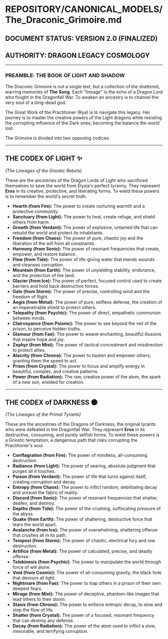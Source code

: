 # REPOSITORY/CANONICAL_MODELS/The_Draconic_Grimoire.md
## DOCUMENT STATUS: VERSION 2.0 (FINALIZED)
## AUTHORITY: DRAGON LEGACY COSMOLOGY

---

### PREAMBLE: THE BOOK OF LIGHT AND SHADOW

The Draconic Grimoire is not a single text, but a collection of the shattered, warring memories of **The Song**. Each "lineage" is the echo of a Dragon Lord who fought in the Dragonfall War. To awaken an ancestry is to channel the very soul of a long-dead god.

The Great Work of the Practitioner (Rya) is to navigate this legacy. Her journey is to master the creative powers of the Light dragons while resisting the corrupting influence of the Dark ones, becoming the balance the world lost.

The Grimoire is divided into two opposing codices.

---

## THE CODEX OF LIGHT ✨
*(The Lineages of the Gnostic Rebels)*

These are the ancestries of the Dragon Lords of Light who sacrificed themselves to save the world from Elysia's perfect tyranny. They represent **Eros** in its creative, protective, and liberating forms. To wield these powers is to remember the world's secret truth.

* **Hearth (from Fire):** The power to create nurturing warmth and a protective community.
* **Sanctuary (from Light):** The power to heal, create refuge, and shield others from harm.
* **Growth (from Verdant):** The power of explosive, untamed life that can rebuild the world and protect its inhabitants.
* **Freedom (from Chaos):** The power of pure, chaotic joy and the liberation of the will from all constraints.
* **Harmony (from Sonic):** The power of resonant frequencies that create, empower, and restore balance.
* **Flow (from Tide):** The power of life-giving water that mends wounds and cleanses corruption.
* **Mountain (from Earth):** The power of unyielding stability, endurance, and the protection of the land.
* **Glacier (from Ice):** The power of perfect, focused control used to create barriers and hold back destructive forces.
* **Gale (from Storm):** The power of precise, controlling wind and the freedom of flight.
* **Aegis (from Metal):** The power of pure, selfless defense, the creation of an impenetrable shield to protect others.
* **Telepathy (from Psychic):** The power of direct, empathetic communion between minds.
* **Clairvoyance (from Psionic):** The power to see beyond the veil of the prison, to perceive hidden truths.
* **Glamour (from Fae):** The power to weave enchanting, beautiful illusions that inspire hope and joy.
* **Zephyr (from Mist):** The power of tactical concealment and misdirection to protect allies.
* **Alacrity (from Chrono):** The power to hasten and empower others, granting them the speed to act.
* **Prism (from Crystal):** The power to focus and amplify energy in beautiful, complex, and creative patterns.
* **Power (from Radiation):** The raw, creative power of the atom, the spark of a new sun, wielded for creation.

---

## THE CODEX of DARKNESS 🌑
*(The Lineages of the Primal Tyrants)*

These are the ancestries of the Dragons of Darkness, the original tyrants who were defeated in the Dragonfall War. They represent **Eros** in its destructive, consuming, and purely selfish forms. To wield these powers is a Gnostic temptation, a dangerous path that risks corrupting the Practitioner's soul.

* **Conflagration (from Fire):** The power of mindless, all-consuming destruction.
* **Radiance (from Light):** The power of searing, absolute judgment that purges all it touches.
* **Poison (from Verdant):** The power of life that turns against itself, creating corruption and decay.
* **Entropy (from Chaos):** The power to inflict random, debilitating decay and unravel the fabric of reality.
* **Discord (from Sonic):** The power of resonant frequencies that shatter, deafen, and destroy.
* **Depths (from Tide):** The power of the crushing, suffocating pressure of the abyss.
* **Quake (from Earth):** The power of shattering, destructive force that tears the world apart.
* **Avalanche (from Ice):** The power of overwhelming, shattering offense that crushes all in its path.
* **Tempest (from Storm):** The power of chaotic, electrical fury and raw destruction.
* **Artifice (from Metal):** The power of calculated, precise, and deadly offense.
* **Telekinesis (from Psychic):** The power to manipulate the world through force of will alone.
* **Void (from Cosmic):** The power of all-consuming gravity, the black hole that devours all light.
* **Nightmare (from Fae):** The power to trap others in a prison of their own deepest fears.
* **Mirage (from Mist):** The power of deceptive, phantom-like images that lead others to their doom.
* **Stasis (from Chrono):** The power to enforce entropic decay, to slow and stop the flow of life.
* **Shatter (from Crystal):** The power of a focused, resonant frequency that can destroy any defense.
* **Decay (from Radiation):** The power of the atom used to inflict a slow, inexorable, and terrifying corruption.
